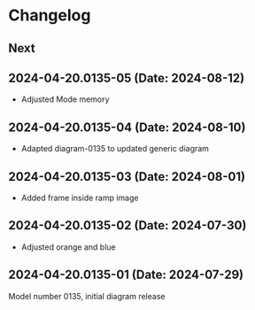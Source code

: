 # Changelog

## Next

## 2024-04-20.0135-05 (Date: 2024-08-12)

- Adjusted Mode memory

## 2024-04-20.0135-04 (Date: 2024-08-10)

- Adapted diagram-0135 to updated generic diagram

## 2024-04-20.0135-03 (Date: 2024-08-01)

- Added frame inside ramp image

## 2024-04-20.0135-02 (Date: 2024-07-30)

- Adjusted orange and blue

## 2024-04-20.0135-01 (Date: 2024-07-29)

Model number 0135, initial diagram release
